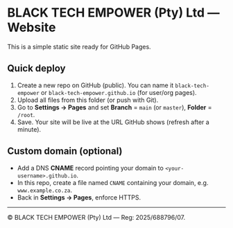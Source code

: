 # BLACK TECH EMPOWER (Pty) Ltd — Website

This is a simple static site ready for GitHub Pages.

## Quick deploy
1. Create a new repo on GitHub (public). You can name it `black-tech-empower` or `black-tech-empower.github.io` (for user/org pages).
2. Upload all files from this folder (or push with Git).
3. Go to **Settings → Pages** and set **Branch** = `main` (or `master`), **Folder** = `/root`.
4. Save. Your site will be live at the URL GitHub shows (refresh after a minute).

## Custom domain (optional)
- Add a DNS **CNAME** record pointing your domain to `<your-username>.github.io`.
- In this repo, create a file named `CNAME` containing your domain, e.g. `www.example.co.za`.
- Back in **Settings → Pages**, enforce HTTPS.

---
© BLACK TECH EMPOWER (Pty) Ltd — Reg: 2025/688796/07.
